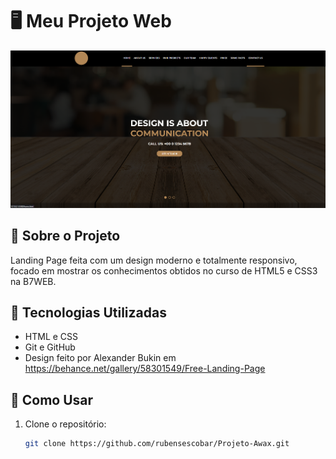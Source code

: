 # 🖥️ Meu Projeto Web

![Imagem do Projeto](/assets/readme-img.png)

## 🚀 Sobre o Projeto
Landing Page feita com um design moderno e totalmente responsivo, focado em mostrar os conhecimentos obtidos no curso de HTML5 e CSS3 na B7WEB.

## 🔧 Tecnologias Utilizadas
- HTML e CSS 
- Git e GitHub
- Design feito por Alexander Bukin em https://behance.net/gallery/58301549/Free-Landing-Page

## 📌 Como Usar
1. Clone o repositório:
   ```bash
   git clone https://github.com/rubensescobar/Projeto-Awax.git
